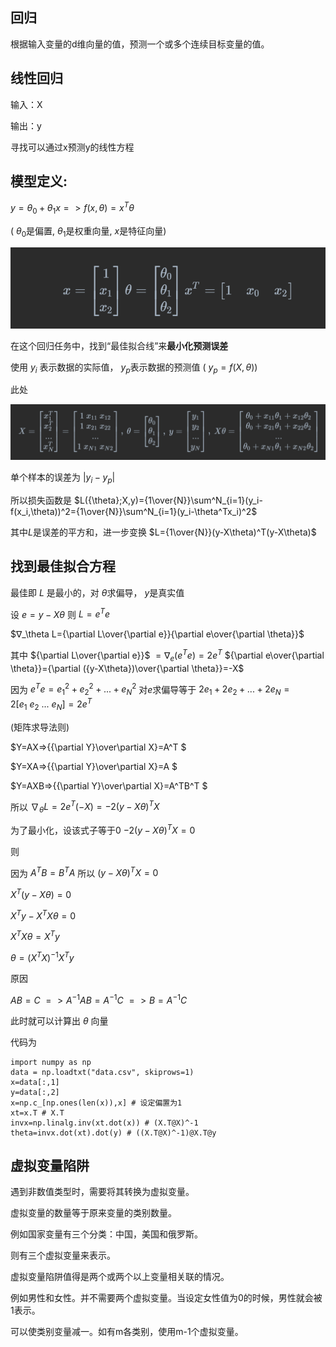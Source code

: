 ## 回归

根据输入变量的d维向量的值，预测一个或多个连续目标变量的值。

## 线性回归

输入：X

输出：y

寻找可以通过x预测y的线性方程

## 模型定义:

$y={\theta_0}+{\theta_1}x => f(x,\theta) = x^T\theta$

( ${\theta_0}$是偏置, ${\theta_1}$是权重向量, $x$是特征向量)

![image.png](./assets/image.png)



在这个回归任务中，找到“最佳拟合线”来**最小化预测误差**

使用 $y_i$ 表示数据的实际值， $y_p$表示数据的预测值 ( $y_p=f(X,{\theta})$)

此处

![image.png](./assets/1673130774579-image.png)

单个样本的误差为 $|y_i-y_p|$

所以损失函数是 $L({\theta};X,y)={1\over{N}}\sum^N_{i=1}(y_i-f(x_i,\theta))^2={1\over{N}}\sum^N_{i=1}(y_i-\theta^Tx_i)^2$

其中$L$是误差的平方和，进一步变换 $L={1\over{N}}(y-X\theta)^T(y-X\theta)$

## 找到最佳拟合方程

最佳即 $L$ 是最小的，对 $\theta$求偏导， $y$是真实值

设 $e=y-X\theta$ 则 $L=e^Te$

$∇_\theta L={\partial L\over{\partial e}}{\partial e\over{\partial \theta}}$

其中 ${\partial L\over{\partial e}}$ $=∇_e (e^Te)=2e^T$   ${\partial e\over{\partial \theta}}={\partial ({y-X\theta})\over{\partial \theta}}=-X$

因为 $e^Te = e_1^2 + e_2^2 + ... + e_N^2$ 对$e$求偏导等于 $2e_1+2e_2 + ... + 2e_N = 2[e_1 \ e_2 \ ... \ e_N] = 2e^T$

(矩阵求导法则)

$Y=AX=>{{\partial Y}\over\partial X}=A^T $

$Y=XA=>{{\partial Y}\over\partial X}=A $

$Y=AXB=>{{\partial Y}\over\partial X}=A^TB^T $

所以 $∇_\theta L=2e^T(-X)=-2(y-X\theta)^TX$

为了最小化，设该式子等于0 $-2(y-X\theta)^TX=0$

则

因为 $A^TB = B^TA$ 所以 $(y-X\theta)^TX = 0$

$X^T(y-X\theta) = 0$

$X^Ty - X^TX\theta=0$

$X^TX\theta=X^Ty$

$\theta=(X^TX)^{-1}X^Ty$

原因

$AB=C \ => A^{-1}AB=A^{-1}C \ =>B=A^{-1}C$

此时就可以计算出 $\theta$ 向量

代码为

```
import numpy as np
data = np.loadtxt("data.csv", skiprows=1)
x=data[:,1]
y=data[:,2]
x=np.c_[np.ones(len(x)),x] # 设定偏置为1
xt=x.T # X.T
invx=np.linalg.inv(xt.dot(x)) # (X.T@X)^-1
theta=invx.dot(xt).dot(y) # ((X.T@X)^-1)@X.T@y
```

## 虚拟变量陷阱

遇到非数值类型时，需要将其转换为虚拟变量。

虚拟变量的数量等于原来变量的类别数量。

例如国家变量有三个分类：中国，美国和俄罗斯。

则有三个虚拟变量来表示。

虚拟变量陷阱值得是两个或两个以上变量相关联的情况。

例如男性和女性。并不需要两个虚拟变量。当设定女性值为0的时候，男性就会被1表示。

可以使类别变量减一。如有m各类别，使用m-1个虚拟变量。
